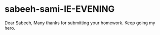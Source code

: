 # sabeeh-sami-IE-EVENING

Dear Sabeeh,
Many thanks for submitting your homework. Keep going my hero.
